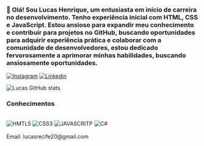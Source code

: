 ### 👋 Olá! Sou Lucas Henrique, um entusiasta em início de carreira no desenvolvimento. Tenho experiência inicial com HTML, CSS e JavaScript. Estou ansioso para expandir meu conhecimento e contribuir para projetos no GitHub, buscando oportunidades para adquirir experiência prática e colaborar com a comunidade de desenvolvedores,  estou dedicado fervorosamente a aprimorar minhas habilidades, buscando ansiosamente oportunidades.
[![Instagram](https://img.shields.io/badge/Instagram-E4405F?style=for-the-badge&logo=instagram&logoColor=white)](https://www.instagram.com/lucasfr0/?hl=pt-br)
[![Linkedin](https://img.shields.io/badge/LinkedIn-0077B5?style=for-the-badge&logo=linkedin&logoColor=white)](https://www.linkedin.com/in/lucas-henrique-b483b2208/)

![Lucas GitHub stats](https://github-readme-stats.vercel.app/api?username=Lucas-Henrique1&show_icons=true&theme=radical)

### Conhecimentos

<div  style="display: inline_black"></br>
<img  aling= center alt="HMTL5" src="https://img.shields.io/badge/HTML5-E34F26?style=for-the-badge&logo=html5&logoColor=white"/>
<img  aling= center alt="CSS3" src="https://img.shields.io/badge/CSS3-1572B6?style=for-the-badge&logo=css3&logoColor=white"/>
<img  aling= center alt="JAVASCRITP" src="https://img.shields.io/badge/JavaScript-F7DF1E?style=for-the-badge&logo=javascript&logoColor=black"/>
<img  aling=center  alt="C#" src="https://img.shields.io/badge/C%23-239120?style=for-the-badge&logo=c-sharp&logoColor=white"/>
</div>
<br/>
 Email: lucasrecife20@gmail.com 

